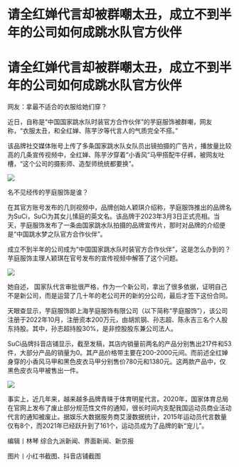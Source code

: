 # 请全红婵代言却被群嘲太丑，成立不到半年的公司如何成跳水队官方伙伴

# 请全红婵代言却被群嘲太丑，成立不到半年的公司如何成跳水队官方伙伴

网友：拿最不适合的衣服给她们穿？

近日，自称是“中国国家跳水队时装官方合作伙伴”的芋庭服饰被群嘲，网友称，“衣服太丑，和全红婵、陈芋汐等代言人的气质完全不搭。”

该品牌社交媒体账号上传了多条国家跳水队女队员出镜拍摄的广告片，播放量比较高的几条宣传视频中，全红婵、陈芋汐穿着“小香风”马甲搭配牛仔裤，被网友吐槽，“这个公司的摄影师、造型师统统都要换”。

![](https://inews.gtimg.com/om_bt/OATP7a0mc8rm18ZLpbSVqumf93OnSaVG7-JzVJhAu3194AA/1000)

名不见经传的芋庭服饰是谁？

在其官方账号发布的几则视频中，品牌创始人颖琪介绍称，芋庭服饰推出的品牌名为SuCi，SuCi为其女儿愫庭的英文名。该品牌于2023年3月3日正式亮相。当天，芋庭服饰发布了一条由国家跳水队拍摄的品牌宣传片，那时对品牌的介绍便是“中国跳水梦之队官方合作伙伴”。

成立不到半年的公司成为“中国国家跳水队时装官方合作伙伴”，这是怎么办到的？芋庭服饰主理人颖琪在官号发布的宣传视频中解答了这个问题。

![](https://inews.gtimg.com/om_bt/OgUMUD4lKCfcrRbPtSwkVLuL-5KJiHPolZWOuYD8r33i4AA/1000)

她自述， 国家队代言审批很严格，作为一个新公司，拿出了很多依据，证明自己不是新公司，而是运营了几十年的老公司开的新的分公司，最后才签下这份合同。

天眼查显示，芋庭服饰即上海芋庭服饰有限公司（以下简称“芋庭服饰”），该公司注册于2022年10月，注册资本200万元，由胡凯钢、孙志超、陈永吉三名个人股东持股。其中，孙志超持股30%，是非控股股东兼公司法人。

SuCi品牌抖音店铺显示，截至发稿，其店内销量前两名的产品分别售出217件和53件，大部分产品的销量为0。其产品价格带主要在200-2000元间。而前述全红婵身穿的小香风马甲和黑色皮衣马甲分别售价780元和1380元。这两款产品中，仅黑色皮衣马甲被售出一件。

![](https://inews.gtimg.com/om_bt/O3iIs_b1PNmmjMnpQQVLHBKeoExwWLlRnvQ40WlxaBTfAAA/1000)

事实上，近几年来，越来越多品牌青睐于体育明星代言。2020年，国家体育总局在官网上发布了废止部分规范性文件的通知，很长时间内支配我国运动员商业活动代言的通知被废止。据娱乐大数据服务商艾漫数据统计，2015年运动员代言数量仅有8个，而2021年已经跃升到了161个，运动员成为了品牌的新“宠儿”。

编辑丨林琴 综合九派新闻、界面新闻、新京报

图片丨小红书截图、抖音店铺截图

